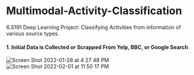 # Multimodal-Activity-Classification
6.S191 Deep Learning Project: Classifying Activities from information of various source types. 


#### 1. Initial Data is Collected or Scrapped From Yelp, BBC, or Google Search
![Screen Shot 2022-01-28 at 4 27 48 PM](https://user-images.githubusercontent.com/85134229/151624020-8271d0a2-207d-43c2-a3f3-c3ee161646cc.png)
![Screen Shot 2022-02-01 at 11 50 17 PM](https://user-images.githubusercontent.com/85134229/152094927-c22f7ffe-5143-4b88-a00c-231bccbb2a7e.png)
